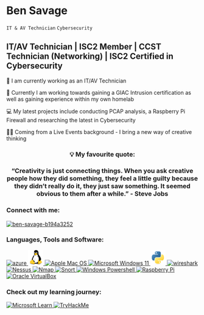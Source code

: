 <h1 align="left">Ben Savage</h1>
<code>IT & AV Technician</code> <code>Cybersecurity</code>
<h2 align="left">IT/AV Technician | ISC2 Member | CCST Technician (Networking) | ISC2 Certified in Cybersecurity </h2>

<p>🔭 I am currently working as an IT/AV Technician</p>
<p>🥬 Currently I am working towards gaining a GIAC Intrusion certification as well as gaining experience within my own homelab</p>
<p>💻 My latest projects include conducting PCAP analysis, a Raspberry Pi Firewall and researching the latest in Cybersecurity
<p>👨‍🦱 Coming from a Live Events background - I bring a new way of creative thinking

<h3 align="middle"> 💡 My favourite quote: </h3>

<h3 align="middle"> “Creativity is just connecting things. When you ask creative people how they did something, they feel a little guilty because they didn’t really do it, they just saw something. It seemed obvious to them after a while.” - Steve Jobs</h3>


<h3 align="left">Connect with me:</h3>
<p align="left">
<a href="https://linkedin.com/in/ben-savage-b194a3252" target="blank"><img align="center" src="https://raw.githubusercontent.com/rahuldkjain/github-profile-readme-generator/master/src/images/icons/Social/linked-in-alt.svg" alt="ben-savage-b194a3252" height="30" width="40" /></a>
</p>

<h3 align="left">Languages, Tools and Software:</h3>
<p align="left"> <a href="https://azure.microsoft.com/en-in/" target="_blank" rel="noreferrer"> <img src="https://www.vectorlogo.zone/logos/microsoft_azure/microsoft_azure-icon.svg" alt="azure" width="40" height="40"/> </a> <a href="https://www.linux.org/" target="_blank" rel="noreferrer"> <img src="https://raw.githubusercontent.com/devicons/devicon/master/icons/linux/linux-original.svg" alt="linux" width="40" height="40"/> <a href="https://www.apple.com/uk/macos/macos-sequoia/" target="_blank" rel="noreferrer"> <img src="https://www.svgrepo.com/show/303125/apple-logo.svg" alt="Apple Mac OS" width="40" height="40"/> </a> </a> <a href="https://www.microsoft.com/en-gb/windows/windows-11?r=1" target="_blank" rel="noreferrer"> <img src="https://www.svgrepo.com/show/448239/microsoft.svg" alt="Microsoft Windows 11" width="40" height="40"/> </a> <a href="https://www.python.org" target="_blank" rel="noreferrer"> <img src="https://raw.githubusercontent.com/devicons/devicon/master/icons/python/python-original.svg" alt="python" width="40" height="40"/> </a> <a href="https://www.wireshark.org" target="_blank" rel="noreferrer"> <img src="https://upload.wikimedia.org/wikipedia/commons/d/df/Wireshark_icon.svg" alt="wireshark" width="40" height="40"/> </a> <a href="https://www.tenable.com/products/nessus" target="_blank" rel="noreferrer"> <img src="https://upload.wikimedia.org/wikipedia/commons/c/c1/Nessus-Professional-FullColor-RGB.svg" alt="Nessus" width="100" height="40"/> </a> <a href="https://nmap.org" target="_blank" rel="noreferrer"> <img src="https://nmap.org/images/sitelogo-nmap.svg" alt="Nmap" width="90" height="40"/> </a> <a href="https://www.snort.org" target="_blank" rel="noreferrer"> <img src="https://www.vectorlogo.zone/logos/snort/snort-icon.svg" alt="Snort" width="40" height="40"/> </a> <a href="https://learn.microsoft.com/en-us/powershell/" target="_blank" rel="noreferrer"> <img src="https://raw.githubusercontent.com/gist/Xainey/d5bde7d01dcbac51ac951810e94313aa/raw/6c858c46726541b48ddaaebab29c41c07a196394/PowerShell.svg" alt="Windows Powershell" width="40" height="40"/> </a> <a href="https://www.raspberrypi.com" target="_blank" rel="noreferrer"> <img src="https://cdn.worldvectorlogo.com/logos/raspberry-pi.svg" alt="Raspberry Pi" width="40" height="40"/> </a> <a href="https://www.virtualbox.org" target="_blank" rel="noreferrer"> <img src="https://cdn.worldvectorlogo.com/logos/virtualbox.svg" alt="Oracle VirtualBox" width="100" height="40"/> </a> </p>

<h3 align="left">Check out my learning journey:</h3>


<p align="left"> <a href="https://learn.microsoft.com/en-us/users/bensavage-6071/transcript/d84jxixjxkl50ke" target="_blank" rel="noreferrer"> <img src="https://www.svgrepo.com/show/303143/microsoft-logo.svg" alt="Microsoft Learn" width="100" height="100"/> </a> <a href="https://tryhackme.com/r/p/bsavosi443" target="_blank" rel="noreferrer"> <img src="https://www.reshot.com/preview-assets/icons/XANR7VKCQM/flagged-issue-XANR7VKCQM.svg" alt="TryHackMe" width="80" height="80"/> </a> </p>



